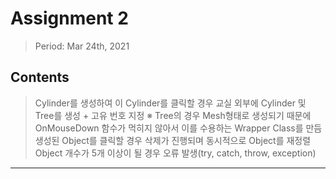 # Assignment 2
> Period: Mar 24th, 2021

## Contents
> Cylinder를 생성하여 이 Cylinder를 클릭할 경우 교실 외부에 Cylinder 및 Tree를 생성 + 고유 번호 지정
> ※ Tree의 경우 Mesh형태로 생성되기 때문에 OnMouseDown 함수가 먹히지 않아서 이를 수용하는 Wrapper Class를 만듬
> 생성된 Object를 클릭할 경우 삭제가 진행되며 동시적으로 Object를 재정렬
> Object 개수가 5개 이상이 될 경우 오류 발생(try, catch, throw, exception)

***
